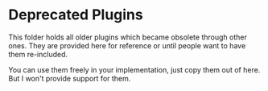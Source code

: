 # Deprecated Plugins #

This folder holds all older plugins which became obsolete through other ones. They are provided here for reference or until people want to have them re-included.

You can use them freely in your implementation, just copy them out of here. But I won't provide support for them.
